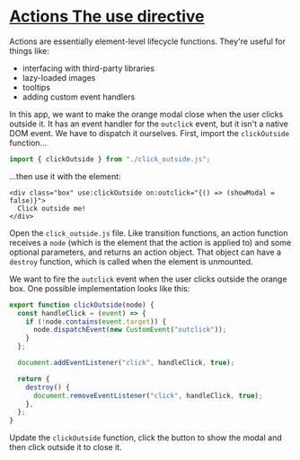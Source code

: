 # [Actions  The use directive](https://svelte.dev/tutorial/actions)

Actions are essentially element-level lifecycle functions. They're useful for things like:

- interfacing with third-party libraries
- lazy-loaded images
- tooltips
- adding custom event handlers

In this app, we want to make the orange modal close when the user clicks outside it. It has an event handler for the `outclick` event, but it isn't a native DOM event. We have to dispatch it ourselves. First, import the `clickOutside` function...

```js
import { clickOutside } from "./click_outside.js";
```

...then use it with the element:

```svelte
<div class="box" use:clickOutside on:outclick="{() => (showModal = false)}">
  Click outside me!
</div>
```

Open the `click_outside.js` file. Like transition functions, an action function receives a `node` (which is the element that the action is applied to) and some optional parameters, and returns an action object. That object can have a `destroy` function, which is called when the element is unmounted.

We want to fire the `outclick` event when the user clicks outside the orange box. One possible implementation looks like this:

```js
export function clickOutside(node) {
  const handleClick = (event) => {
    if (!node.contains(event.target)) {
      node.dispatchEvent(new CustomEvent("outclick"));
    }
  };

  document.addEventListener("click", handleClick, true);

  return {
    destroy() {
      document.removeEventListener("click", handleClick, true);
    },
  };
}
```

Update the `clickOutside` function, click the button to show the modal and then click outside it to close it.
